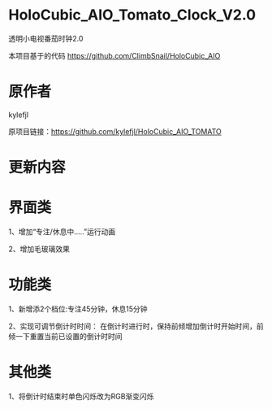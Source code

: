 # HoloCubic_AIO_Tomato_Clock_V2.0
透明小电视番茄时钟2.0

本项目基于的代码 https://github.com/ClimbSnail/HoloCubic_AIO
# 原作者
kylefjl

原项目链接：https://github.com/kylefjl/HoloCubic_AIO_TOMATO
# 更新内容
# 界面类

1、增加“专注/休息中.....”运行动画

2、增加毛玻璃效果

# 功能类

1、新增添2个档位:专注45分钟，休息15分钟

2、实现可调节倒计时时间：
  在倒计时进行时，保持前倾增加倒计时开始时间，前倾一下重置当前已设置的倒计时时间
  
# 其他类

1、将倒计时结束时单色闪烁改为RGB渐变闪烁
